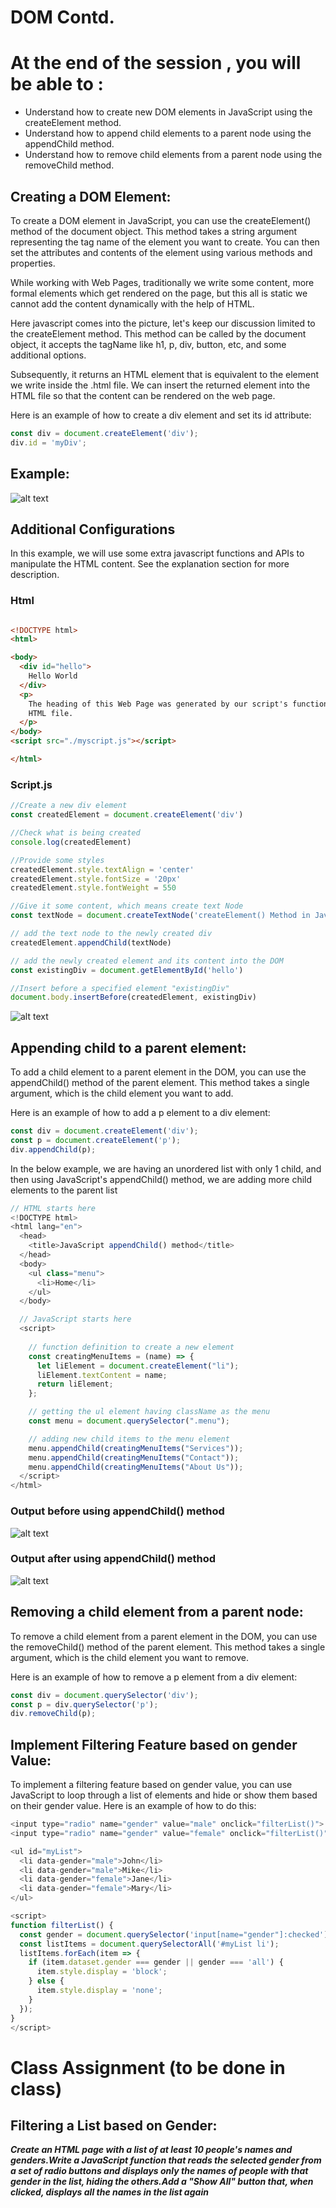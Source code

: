 # DOM Contd.
# At the end of the session , you will be able to :

- Understand how to create new DOM elements in JavaScript using the createElement method.
- Understand how to append child elements to a parent node using the appendChild method.
- Understand how to remove child elements from a parent node using the removeChild method.
## Creating a DOM Element:

To create a DOM element in JavaScript, you can use the createElement() method of the document object. This method takes a string argument representing the tag name of the element you want to create. You can then set the attributes and contents of the element using various methods and properties.

While working with Web Pages, traditionally we write some content, more formal elements which get rendered on the page, but this all is static we cannot add the content dynamically with the help of HTML.

Here javascript comes into the picture, let's keep our discussion limited to the createElement method. This method can be called by the document object, it accepts the tagName like h1, p, div, button, etc, and some additional options.

Subsequently, it returns an HTML element that is equivalent to the element we write inside the .html file. We can insert the returned element into the HTML file so that the content can be rendered on the web page.

Here is an example of how to create a div element and set its id attribute:

```js
const div = document.createElement('div');
div.id = 'myDiv';

```

## Example:

![alt text](../Images/create.png)

## Additional Configurations

In this example, we will use some extra javascript functions and APIs to manipulate the HTML content. See the explanation section for more description.

### Html

```html

<!DOCTYPE html>
<html>

<body>
  <div id="hello">
    Hello World
  </div>
  <p>
    The heading of this Web Page was generated by our script's function createElement rather than being written in the
    HTML file.
  </p>
</body>
<script src="./myscript.js"></script>

</html>

```

### Script.js 

```js
//Create a new div element
const createdElement = document.createElement('div')

//Check what is being created
console.log(createdElement)

//Provide some styles
createdElement.style.textAlign = 'center'
createdElement.style.fontSize = '20px'
createdElement.style.fontWeight = 550

//Give it some content, which means create text Node
const textNode = document.createTextNode('createElement() Method in Javascript')

// add the text node to the newly created div
createdElement.appendChild(textNode)

// add the newly created element and its content into the DOM
const existingDiv = document.getElementById('hello')

//Insert before a specified element "existingDiv"
document.body.insertBefore(createdElement, existingDiv)
```

![alt text](../Images/excreate.jpg)

## Appending child to a parent element:

To add a child element to a parent element in the DOM, you can use the appendChild() method of the parent element. This method takes a single argument, which is the child element you want to add.

Here is an example of how to add a p element to a div element:

```js
const div = document.createElement('div');
const p = document.createElement('p');
div.appendChild(p);
```

In the below example, we are having an unordered list with only 1 child, and then using JavaScript's appendChild() method, we are adding more child elements to the parent list

```js
// HTML starts here
<!DOCTYPE html>
<html lang="en">
  <head>
    <title>JavaScript appendChild() method</title>
  </head>
  <body>
    <ul class="menu">
      <li>Home</li>
    </ul>
  </body>

  // JavaScript starts here
  <script>
        
    // function definition to create a new element
    const creatingMenuItems = (name) => {
      let liElement = document.createElement("li");
      liElement.textContent = name;
      return liElement;
    };

    // getting the ul element having className as the menu
    const menu = document.querySelector(".menu");

    // adding new child items to the menu element
    menu.appendChild(creatingMenuItems("Services"));
    menu.appendChild(creatingMenuItems("Contact"));
    menu.appendChild(creatingMenuItems("About Us"));
  </script>
</html>
```

###  Output before using appendChild() method


![alt text](../Images/excreate1.jpg)

### Output after using appendChild() method

![alt text](../Images/excreate2.jpg)

## Removing a child element from a parent node:

To remove a child element from a parent element in the DOM, you can use the removeChild() method of the parent element. This method takes a single argument, which is the child element you want to remove.

Here is an example of how to remove a p element from a div element:

```js
const div = document.querySelector('div');
const p = div.querySelector('p');
div.removeChild(p);
```

## Implement Filtering Feature based on gender Value:

To implement a filtering feature based on gender value, you can use JavaScript to loop through a list of elements and hide or show them based on their gender value. Here is an example of how to do this:

```js
<input type="radio" name="gender" value="male" onclick="filterList()"> Male
<input type="radio" name="gender" value="female" onclick="filterList()"> Female

<ul id="myList">
  <li data-gender="male">John</li>
  <li data-gender="male">Mike</li>
  <li data-gender="female">Jane</li>
  <li data-gender="female">Mary</li>
</ul>

<script>
function filterList() {
  const gender = document.querySelector('input[name="gender"]:checked').value;
  const listItems = document.querySelectorAll('#myList li');
  listItems.forEach(item => {
    if (item.dataset.gender === gender || gender === 'all') {
      item.style.display = 'block';
    } else {
      item.style.display = 'none';
    }
  });
}
</script>
```

# Class Assignment (to be done in class)

## Filtering a List based on Gender:

***Create an HTML page with a list of at least 10 people's names and genders.Write a JavaScript function that reads the selected gender from a set of radio buttons and displays only the names of people with that gender in the list, hiding the others.Add a **_"Show All"_** button that, when clicked, displays all the names in the list again***
